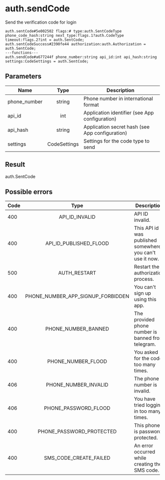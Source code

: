 # auth.sendCode
Send the verification code for login

```
auth.sentCode#5e002502 flags:# type:auth.SentCodeType phone_code_hash:string next_type:flags.1?auth.CodeType timeout:flags.2?int = auth.SentCode;
auth.sentCodeSuccess#2390fe44 authorization:auth.Authorization = auth.SentCode;
---functions---
auth.sendCode#a677244f phone_number:string api_id:int api_hash:string settings:CodeSettings = auth.SentCode;
```

## Parameters
| Name | Type | Description |
| ---- | :----: | ----------- |
| phone_number | string | Phone number in international format |
| api_id | int | Application identifier (see App configuration) |
| api_hash | string | Application secret hash (see App configuration) |
| settings | CodeSettings | Settings for the code type to send |


## Result
auth.SentCode

## Possible errors
| Code | Type | Description |
| ---- | :----: | ----------- |
| 400 | API_ID_INVALID | API ID invalid. |
| 400 | API_ID_PUBLISHED_FLOOD | This API id was published somewhere, you can't use it now. |
| 500 | AUTH_RESTART | Restart the authorization process. |
| 400 | PHONE_NUMBER_APP_SIGNUP_FORBIDDEN | You can't sign up using this app. |
| 400 | PHONE_NUMBER_BANNED | The provided phone number is banned from telegram. |
| 400 | PHONE_NUMBER_FLOOD | You asked for the code too many times. |
| 406 | PHONE_NUMBER_INVALID | The phone number is invalid. |
| 406 | PHONE_PASSWORD_FLOOD | You have tried logging in too many times. |
| 400 | PHONE_PASSWORD_PROTECTED | This phone is password protected. |
| 400 | SMS_CODE_CREATE_FAILED | An error occurred while creating the SMS code. |

